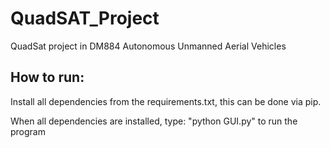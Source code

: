 # QuadSAT_Project
QuadSat project in DM884 Autonomous Unmanned Aerial Vehicles

## How to run:

Install all dependencies from the requirements.txt, this can be done via pip.

When all dependencies are installed, type: "python GUI.py" to run the program

